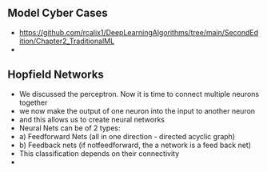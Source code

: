 ## Model Cyber Cases 

* https://github.com/rcalix1/DeepLearningAlgorithms/tree/main/SecondEdition/Chapter2_TraditionalML
* 

## Hopfield Networks

* We discussed the perceptron. Now it is time to connect multiple neurons together
* we now make the output of one neuron into the input to another neuron
* and this allows us to create neural networks
* Neural Nets can be of 2 types:
* a) Feedforward Nets (all in one direction - directed acyclic graph)
* b) Feedback nets (if notfeedforward, the a network is a feed back net)
* This classification depends on their connectivity
* 
